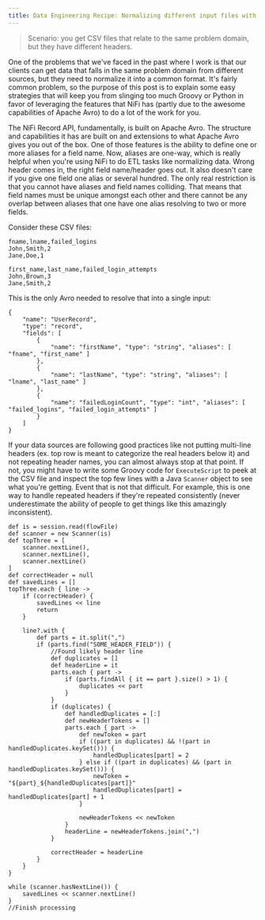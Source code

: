 ```yaml
---
title: Data Engineering Recipe: Normalizing different input files with minimal code
---
```


> Scenario: you get CSV files that relate to the same problem domain, but they have different headers.

One of the problems that we've faced in the past where I work is that our clients can get data that falls in the same problem domain from different sources, but they need to normalize it into a common format. It's fairly common problem, so the purpose of this post is to explain some easy strategies that will keep you from slinging too much Groovy or Python in favor of leveraging the features that NiFi has (partly due to the awesome capabilities of Apache Avro) to do a lot of the work for you.

The NiFi Record API, fundamentally, is built on Apache Avro. The structure and capabilities it has are built on and extensions to what Apache Avro gives you out of the box. One of those features is the ability to define one or more aliases for a field name. Now, aliases are one-way, which is really helpful when you're using NiFi to do ETL tasks like normalizing data. Wrong header comes in, the right field name/header goes out. It also doesn't care if you give one field one alias or several hundred. The only real restriction is that you cannot have aliases and field names colliding. That means that field names must be unique amongst each other and there cannot be any overlap between aliases that one have one alias resolving to two or more fields.

Consider these CSV files:

```
fname,lname,failed_logins
John,Smith,2
Jane,Doe,1
```

```
first_name,last_name,failed_login_attempts
John,Brown,3
Jane,Smith,2
```

This is the only Avro needed to resolve that into a single input:

```
{
	"name": "UserRecord",
	"type": "record",
	"fields": [
		{
			"name": "firstName", "type": "string", "aliases": [ "fname", "first_name" ]
		},
		{
			"name": "lastName", "type": "string", "aliases": [ "lname", "last_name" ]
		},
		{
			"name": "failedLoginCount", "type": "int", "aliases": [ "failed_logins", "failed_login_attempts" ]
		}
	]
}
```

If your data sources are following good practices like not putting multi-line headers (ex. top row is meant to categorize the real headers below it) and not repeating header names, you can almost always stop at that point. If not, you might have to write some Groovy code for `ExecuteScript` to peek at the CSV file and inspect the top few lines with a Java `Scanner` object to see what you're getting. Event that is not that difficult. For example, this is one way to handle repeated headers if they're repeated consistently (never underestimate the ability of people to get things like this amazingly inconsistent).

```
def is = session.read(flowFile)
def scanner = new Scanner(is)
def topThree = [
	scanner.nextLine(),
	scanner.nextLine(),
	scanner.nextLine()
]
def correctHeader = null
def savedLines = []
topThree.each { line ->
	if (correctHeader) {
		savedLines << line
		return
	}

	line?.with {
		def parts = it.split(",")
		if (parts.find("SOME_HEADER_FIELD")) {
			//Found likely header line
			def duplicates = []
			def headerLine = it
			parts.each { part ->
				if (parts.findAll { it == part }.size() > 1) {
					duplicates << part
				}
			}
			if (duplicates) {
				def handledDuplicates = [:]
				def newHeaderTokens = []
				parts.each { part ->
					def newToken = part
					if ((part in duplicates) && !(part in handledDuplicates.keySet())) {
						handledDuplicates[part] = 2
					} else if ((part in duplicates) && (part in handledDuplicates.keySet())) {
						newToken = "${part}_${handledDuplicates[part]}"
						handledDuplicates[part] = handledDuplicates[part] + 1
					}

					newHeaderTokens << newToken
				}
				headerLine = newHeaderTokens.join(",")
			}

			correctHeader = headerLine
		}
	}
}

while (scanner.hasNextLine()) {
	savedLines << scanner.nextLine()
}
//Finish processing
```